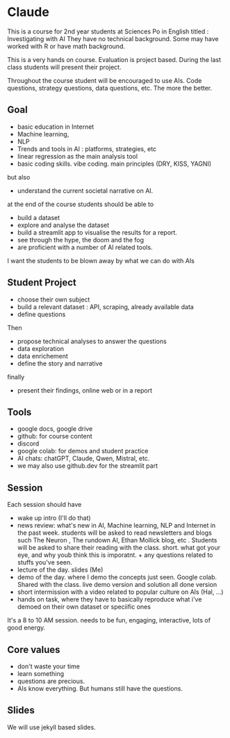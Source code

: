 # Claude

This is a course for 2nd year students at Sciences Po in English titled : Investigating with AI
They have no technical background. Some may have worked with R or have math background.

This is a very hands on course.
Evaluation is project based. During the last class students will present their project.

Throughout the course student will be encouraged to use AIs. Code questions, strategy questions, data questions, etc. The more the better.

## Goal

- basic education in Internet
- Machine learning,
- NLP
- Trends and tools in AI : platforms, strategies, etc
- linear regression as the main analysis tool
- basic coding skills. vibe coding. main principles (DRY, KISS, YAGNI)

but also
- understand the current societal narrative on AI.



at the end of the course students should be able to
- build a dataset
- explore and analyse the dataset
- build a streamlit app to visualise the results for a report.
- see through the hype, the doom and the fog
- are proficient with a number of AI related tools.

I want the students to be blown away by what we can do with AIs

## Student Project

- choose their own subject
- build a relevant dataset : API, scraping, already available data
- define questions

Then
- propose technical analyses to answer the questions
- data exploration
- data enrichement
- define the story and narrative

finally
- present their findings, online web or in a report

## Tools

- google docs, google drive
- github: for course content
- discord
- google colab: for demos and student practice
- AI chats: chatGPT, Claude, Qwen, Mistral, etc.
- we may also use github.dev for the streamlit part

## Session

Each session should have

- wake up intro (I'll do that)
- news review: what's new in AI, Machine learning, NLP and Internet in the past week. students will be asked to read newsletters and blogs such The Neuron , The rundown AI, Ethan Mollick blog, etc . Students will be asked to share their reading with the class. short. what got your eye, and why youb think this is imporatnt. + any questions related to stuffs you've seen.
- lecture of the day. slides (Me)
- demo of the day. where I demo the concepts just seen. Google colab. Shared with the class. live demo version and solution all done version
- short intermission with a video related to popular culture on AIs (Hal, ...)
- hands on task, where they have to basically reproduce what i've demoed on their own dataset or speciific ones

It's a 8 to 10 AM session. needs to be fun, engaging, interactive, lots of good energy.

## Core values

- don't waste your time
- learn something
- questions are precious.
- AIs know everything. But humans still have the questions.

## Slides

We will use jekyll based slides.


